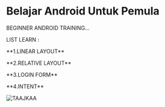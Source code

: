 # Belajar Android Untuk Pemula
BEGINNER ANDROID TRAINING...	
<p>LIST LEARN :<p>

<p>**1.LINEAR LAYOUT**<p>
<p>**2.RELATIVE LAYOUT**<p>
<p>**3.LOGIN FORM**<p>
<p>**4.INTENT**<p>
  
  ![TAAJKAA](https://user-images.githubusercontent.com/31466177/69225737-819eb400-0bb1-11ea-89b8-b701e5c77d60.png)
